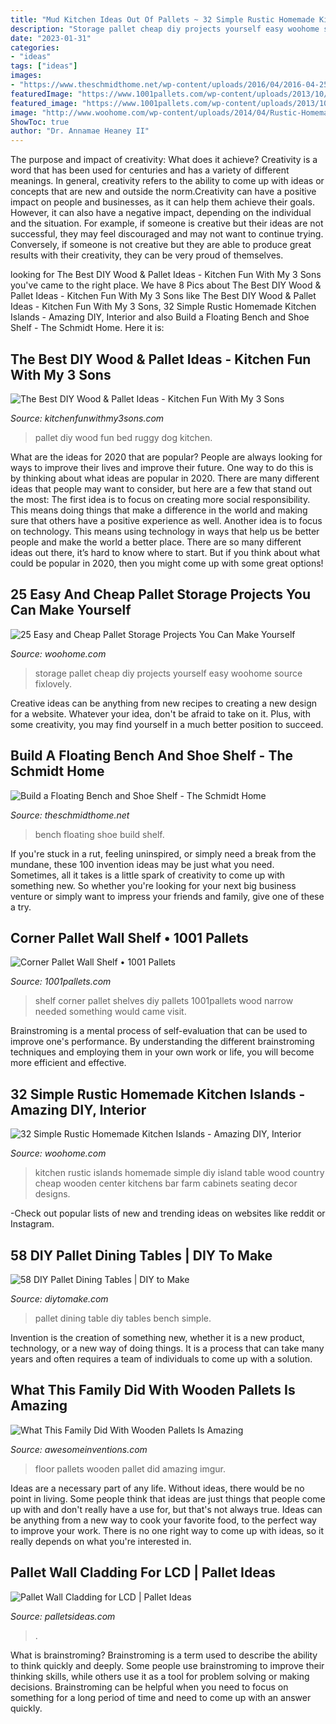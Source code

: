 ```yaml
---
title: "Mud Kitchen Ideas Out Of Pallets ~ 32 Simple Rustic Homemade Kitchen Islands"
description: "Storage pallet cheap diy projects yourself easy woohome source fixlovely"
date: "2023-01-31"
categories:
- "ideas"
tags: ["ideas"]
images:
- "https://www.theschmidthome.net/wp-content/uploads/2016/04/2016-04-25-12.12.13.jpg"
featuredImage: "https://www.1001pallets.com/wp-content/uploads/2013/10/1001pallets.com-corner-pallet-wall-shelf.jpg"
featured_image: "https://www.1001pallets.com/wp-content/uploads/2013/10/1001pallets.com-corner-pallet-wall-shelf.jpg"
image: "http://www.woohome.com/wp-content/uploads/2014/04/Rustic-Homemade-Kitchen-Islands-3.jpg"
ShowToc: true
author: "Dr. Annamae Heaney II"
---
```



The purpose and impact of creativity: What does it achieve?
Creativity is a word that has been used for centuries and has a variety of different meanings. In general, creativity refers to the ability to come up with ideas or concepts that are new and outside the norm.Creativity can have a positive impact on people and businesses, as it can help them achieve their goals. However, it can also have a negative impact, depending on the individual and the situation. For example, if someone is creative but their ideas are not successful, they may feel discouraged and may not want to continue trying. Conversely, if someone is not creative but they are able to produce great results with their creativity, they can be very proud of themselves.

	

		
looking for The Best DIY Wood &amp; Pallet Ideas - Kitchen Fun With My 3 Sons you've came to the right place. We have 8 Pics about The Best DIY Wood &amp; Pallet Ideas - Kitchen Fun With My 3 Sons like The Best DIY Wood &amp; Pallet Ideas - Kitchen Fun With My 3 Sons, 32 Simple Rustic Homemade Kitchen Islands - Amazing DIY, Interior and also Build a Floating Bench and Shoe Shelf - The Schmidt Home. Here it is:
		
    
## The Best DIY Wood &amp; Pallet Ideas - Kitchen Fun With My 3 Sons

<img loading=lazy src="https://kitchenfunwithmy3sons.com/wp-content/uploads/2016/01/diy-pallet-wall-680x1020.jpg" onerror="this.onerror=null;this.src='https://tse4.mm.bing.net/th?id=OIP.zrvlPL1VWl3nEJc_YmMZ5QHaLH&amp;pid=15.1';" alt="The Best DIY Wood &amp; Pallet Ideas - Kitchen Fun With My 3 Sons">

_Source: kitchenfunwithmy3sons.com_

>pallet diy wood fun bed ruggy dog kitchen. 

	

What are the ideas for 2020 that are popular?
People are always looking for ways to improve their lives and improve their future. One way to do this is by thinking about what ideas are popular in 2020. There are many different ideas that people may want to consider, but here are a few that stand out the most: 
The first idea is to focus on creating more social responsibility. This means doing things that make a difference in the world and making sure that others have a positive experience as well. Another idea is to focus on technology. This means using technology in ways that help us be better people and make the world a better place. 
There are so many different ideas out there, it’s hard to know where to start. But if you think about what could be popular in 2020, then you might come up with some great options!

    
## 25 Easy And Cheap Pallet Storage Projects You Can Make Yourself

<img loading=lazy src="https://www.woohome.com/wp-content/uploads/2015/07/pallet-storage-ideas-woohome-14.jpg" onerror="this.onerror=null;this.src='https://tse2.mm.bing.net/th?id=OIP.JQxzJP5e8pxr7iTfmOezwQHaNI&amp;pid=15.1';" alt="25 Easy and Cheap Pallet Storage Projects You Can Make Yourself">

_Source: woohome.com_

>storage pallet cheap diy projects yourself easy woohome source fixlovely. 

	

Creative ideas can be anything from new recipes to creating a new design for a website. Whatever your idea, don't be afraid to take on it. Plus, with some creativity, you may find yourself in a much better position to succeed.

    
## Build A Floating Bench And Shoe Shelf - The Schmidt Home

<img loading=lazy src="https://www.theschmidthome.net/wp-content/uploads/2016/04/2016-04-25-12.12.13.jpg" onerror="this.onerror=null;this.src='https://tse3.mm.bing.net/th?id=OIP.oO5dFTd4LVOXp39CplxnWAHaJ4&amp;pid=15.1';" alt="Build a Floating Bench and Shoe Shelf - The Schmidt Home">

_Source: theschmidthome.net_

>bench floating shoe build shelf. 

	

If you're stuck in a rut, feeling uninspired, or simply need a break from the mundane, these 100 invention ideas may be just what you need. Sometimes, all it takes is a little spark of creativity to come up with something new. So whether you're looking for your next big business venture or simply want to impress your friends and family, give one of these a try.

    
## Corner Pallet Wall Shelf • 1001 Pallets

<img loading=lazy src="https://www.1001pallets.com/wp-content/uploads/2013/10/1001pallets.com-corner-pallet-wall-shelf.jpg" onerror="this.onerror=null;this.src='https://tse1.mm.bing.net/th?id=OIP.5VfeLqrS-4FfIDbKIDgkcAHaJ6&amp;pid=15.1';" alt="Corner Pallet Wall Shelf • 1001 Pallets">

_Source: 1001pallets.com_

>shelf corner pallet shelves diy pallets 1001pallets wood narrow needed something would came visit. 

	

Brainstroming is a mental process of self-evaluation that can be used to improve one's performance. By understanding the different brainstroming techniques and employing them in your own work or life, you will become more efficient and effective.

    
## 32 Simple Rustic Homemade Kitchen Islands - Amazing DIY, Interior

<img loading=lazy src="http://www.woohome.com/wp-content/uploads/2014/04/Rustic-Homemade-Kitchen-Islands-3.jpg" onerror="this.onerror=null;this.src='https://tse1.mm.bing.net/th?id=OIP.e40SkOJSbQyYbGc5--qs0AHaJH&amp;pid=15.1';" alt="32 Simple Rustic Homemade Kitchen Islands - Amazing DIY, Interior">

_Source: woohome.com_

>kitchen rustic islands homemade simple diy island table wood country cheap wooden center kitchens bar farm cabinets seating decor designs. 

	

-Check out popular lists of new and trending ideas on websites like reddit or Instagram.

    
## 58 DIY Pallet Dining Tables | DIY To Make

<img loading=lazy src="http://www.diytomake.com/wp-content/uploads/2016/04/great-pallet-dining-table.jpg" onerror="this.onerror=null;this.src='https://tse1.mm.bing.net/th?id=OIP.AujhbuJHgps-LWMym6i-XgHaLH&amp;pid=15.1';" alt="58 DIY Pallet Dining Tables | DIY to Make">

_Source: diytomake.com_

>pallet dining table diy tables bench simple. 

	

Invention is the creation of something new, whether it is a new product, technology, or a new way of doing things. It is a process that can take many years and often requires a team of individuals to come up with a solution.

    
## What This Family Did With Wooden Pallets Is Amazing

<img loading=lazy src="http://www.awesomeinventions.com/wp-content/uploads/2014/12/laying-floor-pallets.jpg" onerror="this.onerror=null;this.src='https://tse3.mm.bing.net/th?id=OIP.XsC8dR72_QzPw5GORwIoOQHaJ6&amp;pid=15.1';" alt="What This Family Did With Wooden Pallets Is Amazing">

_Source: awesomeinventions.com_

>floor pallets wooden pallet did amazing imgur. 

	

Ideas are a necessary part of any life. Without ideas, there would be no point in living. Some people think that ideas are just things that people come up with and don't really have a use for, but that's not always true. Ideas can be anything from a new way to cook your favorite food, to the perfect way to improve your work. There is no one right way to come up with ideas, so it really depends on what you're interested in.

    
## Pallet Wall Cladding For LCD | Pallet Ideas

<img loading=lazy src="https://www.palletsideas.com/wp-content/uploads/2016/05/Pallet-Wall-Decor.jpg" onerror="this.onerror=null;this.src='https://tse2.mm.bing.net/th?id=OIP.QSs6J4e2RJi_0Iy-I4hY6gHaFj&amp;pid=15.1';" alt="Pallet Wall Cladding for LCD | Pallet Ideas">

_Source: palletsideas.com_

>. 

	

What is brainstroming?
Brainstroming is a term used to describe the ability to think quickly and deeply. Some people use brainstroming to improve their thinking skills, while others use it as a tool for problem solving or making decisions. Brainstroming can be helpful when you need to focus on something for a long period of time and need to come up with an answer quickly.

